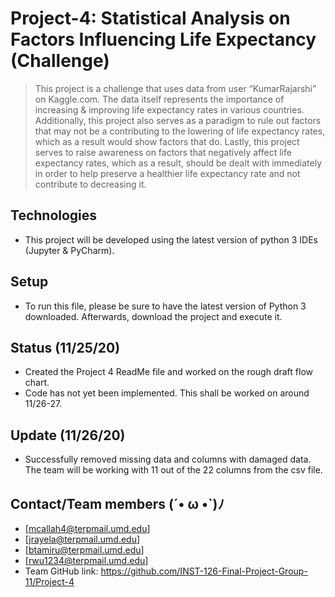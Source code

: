 # Project-4: Statistical Analysis on Factors Influencing Life Expectancy (Challenge) 
> This project is a challenge that uses data from user “KumarRajarshi” on Kaggle.com. The data itself represents the importance of increasing & improving life expectancy rates in various countries. Additionally, this project also serves as a paradigm to rule out factors that may not be a contributing to the lowering of life expectancy rates, which as a result would show factors that do. Lastly, this project serves to raise awareness on factors that negatively affect life expectancy rates, which as a result, should be dealt with immediately in order to help preserve a healthier life expectancy rate and not contribute to decreasing it. 

## Technologies 
* This project will be developed using the latest version of python 3 IDEs (Jupyter & PyCharm). 

## Setup 
* To run this file, please be sure to have the latest version of Python 3 downloaded. Afterwards, download the project and execute it. 

## Status (11/25/20)
* Created the Project 4 ReadMe file and worked on the rough draft flow chart. 
* Code has not yet been implemented. This shall be worked on around 11/26-27. 

## Update (11/26/20)
* Successfully removed missing data and columns with damaged data. The team will be working with 11 out of the 22 columns from the csv file.  
## Contact/Team members (´• ω •`)ﾉ
* [mcallah4@terpmail.umd.edu]  
* [jrayela@terpmail.umd.edu]
* [btamiru@terpmail.umd.edu] 
* [rwu1234@terpmail.umd.edu]
* Team GitHub link: https://github.com/INST-126-Final-Project-Group-11/Project-4 





